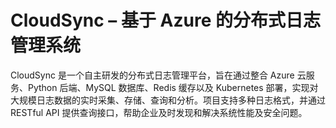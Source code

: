 # CloudSync – 基于 Azure 的分布式日志管理系统
CloudSync 是一个自主研发的分布式日志管理平台，旨在通过整合 Azure 云服务、Python 后端、MySQL 数据库、Redis 缓存以及 Kubernetes 部署，实现对大规模日志数据的实时采集、存储、查询和分析。项目支持多种日志格式，并通过 RESTful API 提供查询接口，帮助企业及时发现和解决系统性能及安全问题。

